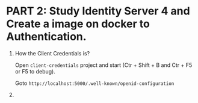 # PART 2: Study Identity Server 4 and Create a image on docker to Authentication.

1. How the Client Credentials is?

    Open `client-credentials` project and start (Ctr + Shift + B and Ctr + F5 or F5 to debug). 

    Goto `http://localhost:5000/.well-known/openid-configuration`

2. 
